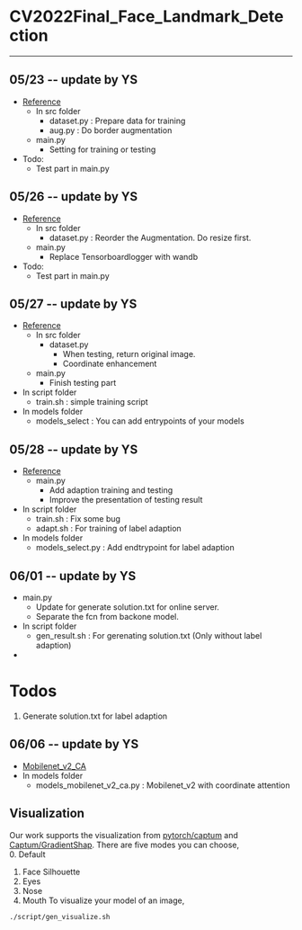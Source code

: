 # CV2022Final_Face_Landmark_Detection
---
## 05/23 -- update by YS
- [Reference](https://github.com/deepinsight/insightface/tree/master/alignment/synthetics/datasets)
    - In src folder
        - dataset.py : Prepare data for training
        - aug.py : Do border augmentation
    - main.py
        - Setting for training or testing
- Todo:
    - Test part in main.py  

## 05/26 -- update by YS
- [Reference](https://github.com/deepinsight/insightface/tree/master/alignment/synthetics/datasets)
    - In src folder
        - dataset.py : Reorder the Augmentation. Do resize first.
    - main.py
        - Replace Tensorboardlogger with wandb
- Todo:
    - Test part in main.py  

## 05/27 -- update by YS
- [Reference](https://github.com/deepinsight/insightface/tree/master/alignment/synthetics/datasets)
    - In src folder
        - dataset.py
            - When testing, return original image.
            - Coordinate enhancement
    - main.py
        - Finish testing part
- In script folder
    - train.sh : simple training script
- In models folder
    - models_select : You can add entrypoints of your models 

## 05/28 -- update by YS
- [Reference](https://github.com/deepinsight/insightface/tree/master/alignment/synthetics/datasets)
    - main.py
        - Add adaption training and testing
        - Improve the presentation of testing result
- In script folder
    - train.sh : Fix some bug
    - adapt.sh : For training of label adaption
- In models folder
    - models_select.py : Add endtrypoint for label adaption

## 06/01 -- update by YS
- main.py
    - Update for generate solution.txt for online server.
    - Separate the fcn from backone model.
- In script folder
    - gen_result.sh : For gerenating solution.txt (Only without label adaption)
- 
# Todos
1. Generate solution.txt for label adaption


## 06/06 -- update by YS
- [Mobilenet_v2_CA](https://github.com/Andrew-Qibin/CoordAttention)
- In models folder
    - models_mobilenet_v2_ca.py : Mobilenet_v2 with coordinate attention

## Visualization
Our work supports the visualization from [pytorch/captum](https://github.com/pytorch/captum) and [Captum/GradientShap](https://captum.ai/api/gradient_shap.html).
There are five modes you can choose,  
0. Default
1. Face Silhouette
2. Eyes
3. Nose
4. Mouth
To visualize your model of an image,
```
./script/gen_visualize.sh
```